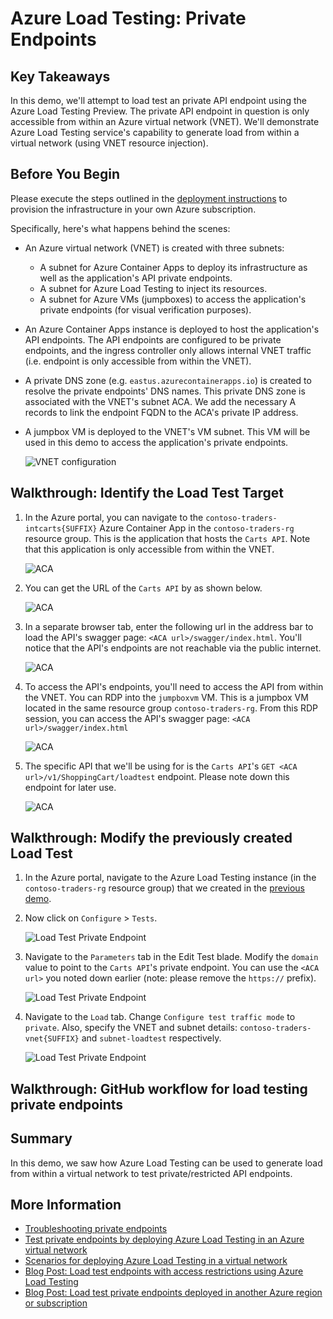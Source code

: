 # Azure Load Testing: Private Endpoints

## Key Takeaways

In this demo, we'll attempt to load test an private API endpoint using the Azure Load Testing Preview. The private API endpoint in question is only accessible from within an Azure virtual network (VNET).
We'll demonstrate Azure Load Testing service's capability to generate load from within a virtual network (using VNET resource injection).

## Before You Begin

Please execute the steps outlined in the [deployment instructions](../../docs/deployment-instructions.md) to provision the infrastructure in your own Azure subscription.

Specifically, here's what happens behind the scenes:

* An Azure virtual network (VNET) is created with three subnets:
  * A subnet for Azure Container Apps to deploy its infrastructure as well as the application's API private endpoints.
  * A subnet for Azure Load Testing to inject its resources.
  * A subnet for Azure VMs (jumpboxes) to access the application's private endpoints (for visual verification purposes).

* An Azure Container Apps instance is deployed to host the application's API endpoints. The API endpoints are configured to be private endpoints, and the ingress controller only allows internal VNET traffic (i.e. endpoint is only accessible from within the VNET).

* A private DNS zone (e.g. `eastus.azurecontainerapps.io`) is created to resolve the private endpoints' DNS names. This private DNS zone is associated with the VNET's subnet ACA. We add the necessary A records to link the endpoint FQDN to the ACA's private IP address.

* A jumpbox VM is deployed to the VNET's VM subnet. This VM will be used in this demo to access the application's private endpoints.

  ![VNET configuration](./media/vnet-configuration.png)

## Walkthrough: Identify the Load Test Target

1. In the Azure portal, you can navigate to the `contoso-traders-intcarts{SUFFIX}` Azure Container App in the `contoso-traders-rg` resource group. This is the application that hosts the `Carts API`. Note that this application is only accessible from within the VNET.

   ![ACA](./media/private-endpoint-1.png)

2. You can get the URL of the `Carts API` by as shown below.

   ![ACA](./media/private-endpoint-2.png)

3. In a separate browser tab, enter the following url in the address bar to load the API's swagger page: `<ACA url>/swagger/index.html`. You'll notice that the API's endpoints are not reachable via the public internet.

   ![ACA](./media/private-endpoint-3.png)

4. To access the API's endpoints, you'll need to access the API from within the VNET. You can RDP into the `jumpboxvm` VM. This is a jumpbox VM located in the same resource group `contoso-traders-rg`. From this RDP session, you can access the API's swagger page: `<ACA url>/swagger/index.html`

   ![ACA](./media/private-endpoint-4.png)

5. The specific API that we'll be using for is the `Carts API`'s `GET <ACA url>/v1/ShoppingCart/loadtest` endpoint. Please note down this endpoint for later use.

   ![ACA](./media/private-endpoint-5.png)

## Walkthrough: Modify the previously created Load Test

1. In the Azure portal, navigate to the Azure Load Testing instance (in the `contoso-traders-rg` resource group) that we created in the [previous demo](./walkthrough.md).

2. Now click on `Configure` > `Tests`.

   ![Load Test Private Endpoint](./media/load-test-private-endpoint-1.png)

3. Navigate to the `Parameters` tab in the Edit Test blade. Modify the `domain` value to point to the `Carts API`'s private endpoint. You can use the `<ACA url>` you noted down earlier (note: please remove the `https://` prefix).

   ![Load Test Private Endpoint](./media/load-test-private-endpoint-2.png)

4. Navigate to the `Load` tab. Change `Configure test traffic mode` to `private`. Also, specify the VNET and subnet details: `contoso-traders-vnet{SUFFIX}` and `subnet-loadtest` respectively.

   ![Load Test Private Endpoint](./media/load-test-private-endpoint-3.png)

## Walkthrough: GitHub workflow for load testing private endpoints

## Summary

In this demo, we saw how Azure Load Testing can be used to generate load from within a virtual network to test private/restricted API endpoints.

## More Information

* [Troubleshooting private endpoints](https://docs.microsoft.com/en-us/azure/container-apps/troubleshoot-private-endpoints)
* [Test private endpoints by deploying Azure Load Testing in an Azure virtual network](https://learn.microsoft.com/en-us/azure/load-testing/how-to-test-private-endpoint)
* [Scenarios for deploying Azure Load Testing in a virtual network](https://learn.microsoft.com/en-us/azure/load-testing/concept-azure-load-testing-vnet-injection)
* [Blog Post: Load test endpoints with access restrictions using Azure Load Testing](https://techcommunity.microsoft.com/t5/apps-on-azure-blog/load-test-endpoints-with-access-restrictions-using-azure-load/ba-p/3610412)
* [Blog Post: Load test private endpoints deployed in another Azure region or subscription](https://techcommunity.microsoft.com/t5/apps-on-azure-blog/load-test-private-endpoints-deployed-in-another-azure-region-or/ba-p/3693277)
